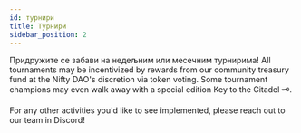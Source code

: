 ```yaml
---
id: турнири
title: Турнири
sidebar_position: 2
---
```


Придружите се забави на недељним или месечним турнирима! All tournaments may be incentivized by rewards from our community treasury fund at the Nifty DAO's discretion via token voting. Some tournament champions may even walk away with a special edition Key to the Citadel 🗝️.

For any other activities you'd like to see implemented, please reach out to our team in Discord!
